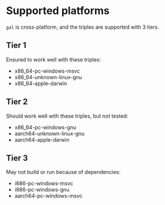 # Supported platforms
`gal` is cross-platform, and the triples are supported with 3 tiers.

## Tier 1
Ensured to work well with these triples:

* x86_64-pc-windows-msvc
* x86_64-unknown-linux-gnu
* x86_64-apple-darwin

## Tier 2
Should work well with these triples, but not tested:

* x86_64-pc-windows-gnu
* aarch64-unknown-linux-gnu
* aarch64-apple-darwin

## Tier 3
May not build or run because of dependencies:

* i686-pc-windows-msvc
* i686-pc-windows-gnu
* aarch64-pc-windows-msvc
